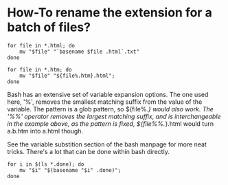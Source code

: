 # How-To rename the extension for a batch of files?

```
for file in *.html; do
    mv "$file" "`basename $file .html`.txt"
done
```

```
for file in *.htm; do 
    mv "$file" "${file%.htm}.html"; 
done
```
Bash has an extensive set of variable expansion options. The one used here, '%', removes the smallest matching suffix from the value of the variable. The pattern is a glob pattern, so ${file%.*} would also work. The '%%' operator removes the largest matching suffix, and is interchangeable in the example above, as the pattern is fixed, ${file%%.*}.html would turn a.b.htm into a.html though.

See the variable substition section of the bash manpage for more neat tricks. There's a lot that can be done within bash directly.

```
for i in $(ls *.done); do 
    mv "$i" "$(basename "$i" .done)"; 
done
```